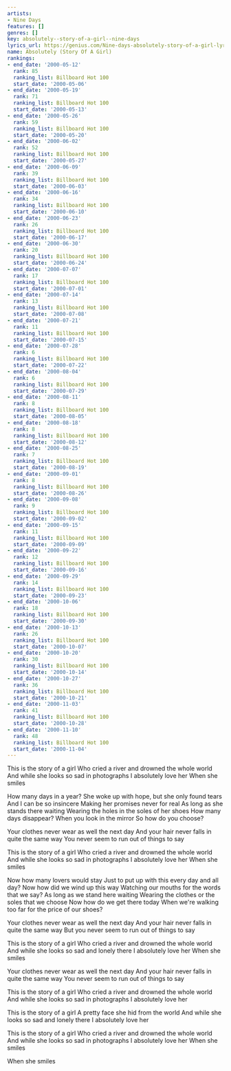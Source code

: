 ```yaml
---
artists:
- Nine Days
features: []
genres: []
key: absolutely--story-of-a-girl--nine-days
lyrics_url: https://genius.com/Nine-days-absolutely-story-of-a-girl-lyrics
name: Absolutely (Story Of A Girl)
rankings:
- end_date: '2000-05-12'
  rank: 85
  ranking_list: Billboard Hot 100
  start_date: '2000-05-06'
- end_date: '2000-05-19'
  rank: 71
  ranking_list: Billboard Hot 100
  start_date: '2000-05-13'
- end_date: '2000-05-26'
  rank: 59
  ranking_list: Billboard Hot 100
  start_date: '2000-05-20'
- end_date: '2000-06-02'
  rank: 52
  ranking_list: Billboard Hot 100
  start_date: '2000-05-27'
- end_date: '2000-06-09'
  rank: 39
  ranking_list: Billboard Hot 100
  start_date: '2000-06-03'
- end_date: '2000-06-16'
  rank: 34
  ranking_list: Billboard Hot 100
  start_date: '2000-06-10'
- end_date: '2000-06-23'
  rank: 26
  ranking_list: Billboard Hot 100
  start_date: '2000-06-17'
- end_date: '2000-06-30'
  rank: 20
  ranking_list: Billboard Hot 100
  start_date: '2000-06-24'
- end_date: '2000-07-07'
  rank: 17
  ranking_list: Billboard Hot 100
  start_date: '2000-07-01'
- end_date: '2000-07-14'
  rank: 13
  ranking_list: Billboard Hot 100
  start_date: '2000-07-08'
- end_date: '2000-07-21'
  rank: 11
  ranking_list: Billboard Hot 100
  start_date: '2000-07-15'
- end_date: '2000-07-28'
  rank: 6
  ranking_list: Billboard Hot 100
  start_date: '2000-07-22'
- end_date: '2000-08-04'
  rank: 6
  ranking_list: Billboard Hot 100
  start_date: '2000-07-29'
- end_date: '2000-08-11'
  rank: 8
  ranking_list: Billboard Hot 100
  start_date: '2000-08-05'
- end_date: '2000-08-18'
  rank: 8
  ranking_list: Billboard Hot 100
  start_date: '2000-08-12'
- end_date: '2000-08-25'
  rank: 7
  ranking_list: Billboard Hot 100
  start_date: '2000-08-19'
- end_date: '2000-09-01'
  rank: 8
  ranking_list: Billboard Hot 100
  start_date: '2000-08-26'
- end_date: '2000-09-08'
  rank: 9
  ranking_list: Billboard Hot 100
  start_date: '2000-09-02'
- end_date: '2000-09-15'
  rank: 11
  ranking_list: Billboard Hot 100
  start_date: '2000-09-09'
- end_date: '2000-09-22'
  rank: 12
  ranking_list: Billboard Hot 100
  start_date: '2000-09-16'
- end_date: '2000-09-29'
  rank: 14
  ranking_list: Billboard Hot 100
  start_date: '2000-09-23'
- end_date: '2000-10-06'
  rank: 18
  ranking_list: Billboard Hot 100
  start_date: '2000-09-30'
- end_date: '2000-10-13'
  rank: 26
  ranking_list: Billboard Hot 100
  start_date: '2000-10-07'
- end_date: '2000-10-20'
  rank: 30
  ranking_list: Billboard Hot 100
  start_date: '2000-10-14'
- end_date: '2000-10-27'
  rank: 36
  ranking_list: Billboard Hot 100
  start_date: '2000-10-21'
- end_date: '2000-11-03'
  rank: 41
  ranking_list: Billboard Hot 100
  start_date: '2000-10-28'
- end_date: '2000-11-10'
  rank: 48
  ranking_list: Billboard Hot 100
  start_date: '2000-11-04'
---
```

This is the story of a girl
Who cried a river and drowned the whole world
And while she looks so sad in photographs
I absolutely love her
When she smiles


How many days in a year?
She woke up with hope, but she only found tears
And I can be so insincere
Making her promises never for real
As long as she stands there waiting
Wearing the holes in the soles of her shoes
How many days disappear?
When you look in the mirror
So how do you choose?


Your clothes never wear as well the next day
And your hair never falls in quite the same way
You never seem to run out of things to say


This is the story of a girl
Who cried a river and drowned the whole world
And while she looks so sad in photographs
I absolutely love her
When she smiles


Now how many lovers would stay
Just to put up with this every day and all day?
Now how did we wind up this way
Watching our mouths for the words that we say?
As long as we stand here waiting
Wearing the clothes or the soles that we choose
Now how do we get there today
When we're walking too far for the price of our shoes?


Your clothes never wear as well the next day
And your hair never falls in quite the same way
But you never seem to run out of things to say


This is the story of a girl
Who cried a river and drowned the whole world
And while she looks so sad and lonely there
I absolutely love her
When she smiles




Your clothes never wear as well the next day
And your hair never falls in quite the same way
You never seem to run out of things to say


This is the story of a girl
Who cried a river and drowned the whole world
And while she looks so sad in photographs
I absolutely love her


This is the story of a girl
A pretty face she hid from the world
And while she looks so sad and lonely there
I absolutely love her


This is the story of a girl
Who cried a river and drowned the whole world
And while she looks so sad in photographs
I absolutely love her
When she smiles


When she smiles
